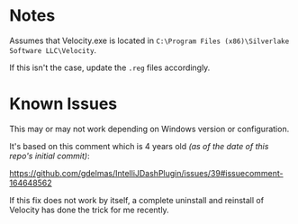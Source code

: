 # Notes

Assumes that Velocity.exe is located in `C:\Program Files (x86)\Silverlake Software LLC\Velocity`.

If this isn't the case, update the `.reg` files accordingly.

# Known Issues

This may or may not work depending on Windows version or configuration.

It's based on this comment which is 4 years old *(as of the date of this repo's initial commit)*:

https://github.com/gdelmas/IntelliJDashPlugin/issues/39#issuecomment-164648562

If this fix does not work by itself, a complete uninstall and reinstall of Velocity has done the trick for me recently.
